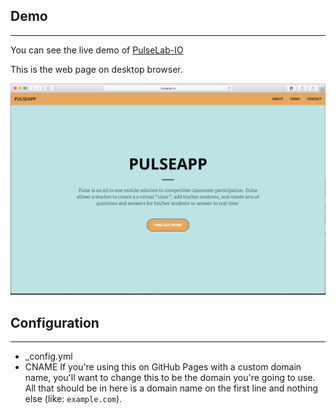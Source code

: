 ## Demo
-------
You can see the live demo of [PulseLab-IO](http://pulselab.io)

This is the web page on desktop browser.

![Desktop](/assets/demo/pulseLabIODemo.jpg)

## Configuration
-------
- _config.yml
-  CNAME
	If you're using this on GitHub Pages with a custom domain name, 
	you'll want to change this to be the domain you're going to use. 
	All that should be in here is a domain name on the first line and nothing else (like: `example.com`).
